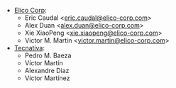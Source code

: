 - [Elico Corp](https://www.elico-corp.com):
  - Eric Caudal \<<eric.caudal@elico-corp.com>\>
  - Alex Duan \<<alex.duan@elico-corp.com>\>
  - Xie XiaoPeng \<<xie.xiaopeng@elico-corp.com>\>
  - Victor M. Martin \<<victor.martin@elico-corp.com>\>
- [Tecnativa](https://www.tecnativa.com):
  - Pedro M. Baeza
  - Víctor Martín
  - Alexandre Diaz
  - Víctor Martínez
